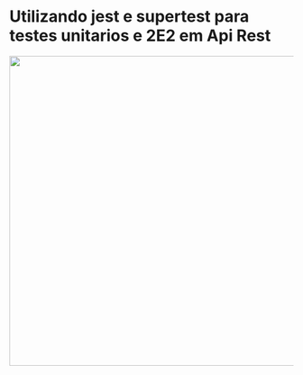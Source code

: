 # Utilizando jest e supertest para testes unitarios e 2E2 em Api Rest
<img  width="550" src="https://i.imgur.com/ilVQA5e.png" target="_blank">
